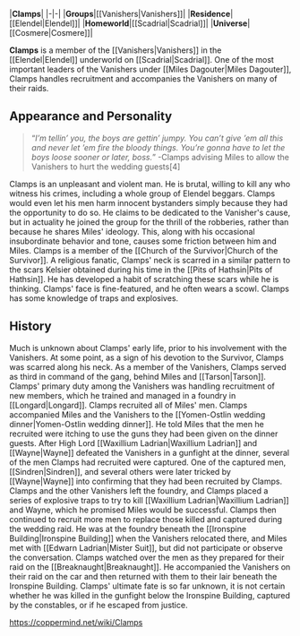 |**Clamps**|
|-|-|
|**Groups**|[[Vanishers\|Vanishers]]|
|**Residence**|[[Elendel\|Elendel]]|
|**Homeworld**|[[Scadrial\|Scadrial]]|
|**Universe**|[[Cosmere\|Cosmere]]|

**Clamps** is a member of the [[Vanishers\|Vanishers]] in the [[Elendel\|Elendel]] underworld on [[Scadrial\|Scadrial]]. One of the most important leaders of the Vanishers under [[Miles Dagouter\|Miles Dagouter]], Clamps handles recruitment and accompanies the Vanishers on many of their raids.

## Appearance and Personality
>“*I’m tellin’ you, the boys are gettin’ jumpy. You can’t give ’em all this and never let ’em fire the bloody things. You’re gonna have to let the boys loose sooner or later, boss.*”
\-Clamps advising Miles to allow the Vanishers to hurt the wedding guests[4]


Clamps is an unpleasant and violent man. He is brutal, willing to kill any who witness his crimes, including a whole group of Elendel beggars. Clamps would even let his men harm innocent bystanders simply because they had the opportunity to do so. He claims to be dedicated to the Vanisher's cause, but in actuality he joined the group for the thrill of the robberies, rather than because he shares Miles' ideology. This, along with his occasional insubordinate behavior and tone, causes some friction between him and Miles.
Clamps is a member of the [[Church of the Survivor\|Church of the Survivor]]. A religious fanatic, Clamps' neck is scarred in a similar pattern to the scars Kelsier obtained during his time in the [[Pits of Hathsin\|Pits of Hathsin]]. He has developed a habit of scratching these scars while he is thinking. Clamps' face is fine-featured, and he often wears a scowl.
Clamps has some knowledge of traps and explosives.

## History
Much is unknown about Clamps' early life, prior to his involvement with the Vanishers. At some point, as a sign of his devotion to the Survivor, Clamps was scarred along his neck.
As a member of the Vanishers, Clamps served as third in command of the gang, behind Miles and [[Tarson\|Tarson]]. Clamps' primary duty among the Vanishers was handling recruitment of new members, which he trained and managed in a foundry in [[Longard\|Longard]]. Clamps recruited all of Miles' men. Clamps accompanied Miles and the Vanishers to the [[Yomen-Ostlin wedding dinner\|Yomen-Ostlin wedding dinner]]. He told Miles that the men he recruited were itching to use the guns they had been given on the dinner guests. After High Lord [[Waxillium Ladrian\|Waxillium Ladrian]] and [[Wayne\|Wayne]] defeated the Vanishers in a gunfight at the dinner, several of the men Clamps had recruited were captured. One of the captured men, [[Sindren\|Sindren]], and several others were later tricked by [[Wayne\|Wayne]] into confirming that they had been recruited by Clamps.
Clamps and the other Vanishers left the foundry, and Clamps placed a series of explosive traps to try to kill [[Waxillium Ladrian\|Waxillium Ladrian]] and Wayne, which he promised Miles would be successful. Clamps then continued to recruit more men to replace those killed and captured during the wedding raid. He was at the foundry beneath the [[Ironspine Building\|Ironspine Building]] when the Vanishers relocated there, and Miles met with [[Edwarn Ladrian\|Mister Suit]], but did not participate or observe the conversation. Clamps watched over the men as they prepared for their raid on the [[Breaknaught\|Breaknaught]]. He accompanied the Vanishers on their raid on the car and then returned with them to their lair beneath the Ironspine Building.
Clamps' ultimate fate is so far unknown, it is not certain whether he was killed in the gunfight below the Ironspine Building, captured by the constables, or if he escaped from justice.



https://coppermind.net/wiki/Clamps